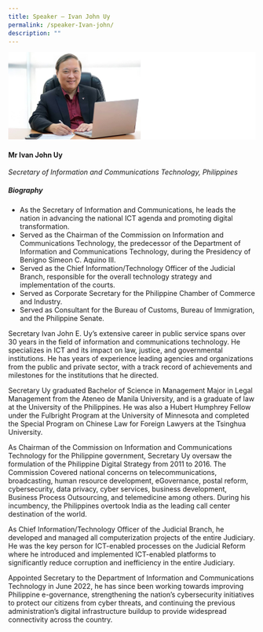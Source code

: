 ```yaml
---
title: Speaker – Ivan John Uy
permalink: /speaker-Ivan-john/
description: ""
---
```


![](/images/Speakers/Ivan%20John%20UY.jpg)

#### **Mr Ivan John Uy**

*Secretary of Information and Communications Technology, Philippines*  

##### **Biography**
* As the Secretary of Information and Communications, he leads the nation in advancing the national ICT agenda and promoting digital transformation.
* Served as the Chairman of the Commission on Information and Communications Technology, the predecessor of the Department of Information and Communications Technology, during the Presidency of Benigno Simeon C. Aquino III.
* Served as the Chief Information/Technology Officer of the Judicial Branch, responsible for the overall technology strategy and implementation of the courts.
* Served as Corporate Secretary for the Philippine Chamber of Commerce and Industry. 
* Served as Consultant for the Bureau of Customs, Bureau of Immigration, and the
Philippine Senate.

Secretary Ivan John E. Uy’s extensive career in public service spans over 30 years in the field of information and communications technology. He specializes in ICT and its impact on law, justice, and governmental institutions. He has years of experience leading agencies and organizations from the public and private sector, with a track record of achievements and milestones for the institutions that he directed.

Secretary Uy graduated Bachelor of Science in Management Major in Legal Management from the Ateneo de Manila University, and is a graduate of law at the University of the Philippines. He was also a Hubert Humphrey Fellow under the Fulbright Program at the University of Minnesota and completed the Special Program on Chinese Law for Foreign Lawyers at the Tsinghua University.

As Chairman of the Commission on Information and Communications Technology for the Philippine government, Secretary Uy oversaw the formulation of the Philippine Digital Strategy from 2011 to 2016. The Commission Covered national concerns on telecommunications, broadcasting, human resource development, eGovernance, postal reform, cybersecurity, data privacy, cyber services, business development, Business Process Outsourcing, and telemedicine among others. During his incumbency, the Philippines overtook India as the leading call center destination of the world.

As Chief Information/Technology Officer of the Judicial Branch, he developed and managed all computerization projects of the entire Judiciary. He was the key person for ICT-enabled processes on the Judicial Reform where he introduced and implemented ICT-enabled platforms to significantly reduce corruption and inefficiency in the entire Judiciary.

Appointed Secretary to the Department of Information and Communications Technology in June 2022, he has since been working towards improving Philippine e-governance, strengthening the nation’s cybersecurity initiatives to protect our citizens from cyber threats,
and continuing the previous administration’s digital infrastructure buildup to provide widespread connectivity across the country.